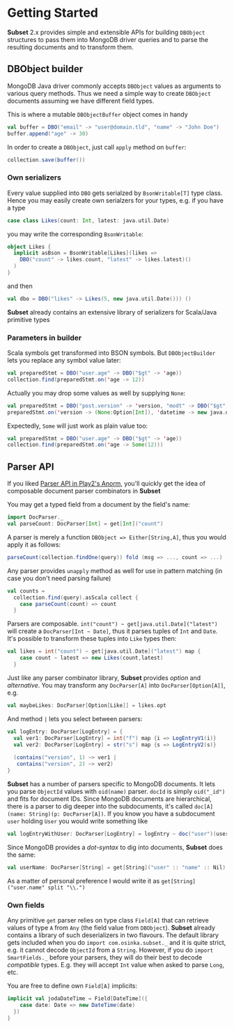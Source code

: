 # Getting Started

**Subset** 2.x provides simple and extensible APIs for building `DBObject` structures to pass
them into MongoDB driver queries and to parse the resulting documents and to transform them.


## DBObject builder

MongoDB Java driver commonly accepts `DBObject` values as arguments to various query methods.
Thus we need a simple way to create `DBObject` documents assuming we have different field types.

This is where a mutable `DBObjectBuffer` object comes in handy

```scala
val buffer = DBO("email" -> "user@domain.tld", "name" -> "John Doe")
buffer.append("age" -> 30)
```

In order to create a `DBObject`, just call `apply` method on `buffer`:

```scala
collection.save(buffer())
```

### Own serializers

Every value supplied into `DBO` gets serialzed by `BsonWritable[T]` type class. Hence
you may easily create own serialzers for your types, e.g. if you have a type

```scala
case class Likes(count: Int, latest: java.util.Date)
```

you may write the corresponding `BsonWritable`:

```scala
object Likes {
  implicit asBson = BsonWritable[Likes](likes =>
    DBO("count" -> likes.count, "latest" -> likes.latest)()
  )
}
```

and then

```scala
val dbo = DBO("likes" -> Likes(5, new java.util.Date())) ()
```

**Subset** already contains an extensive library of serializers for Scala/Java
primitive types

### Parameters in builder

Scala symbols get transformed into BSON symbols. But `DBObjectBuilder` lets you replace
any symbol value later:

```scala
val preparedStmt = DBO("user.age" -> DBO("$gt" -> 'age))
collection.find(preparedStmt.on('age -> 12))
```

Actually you may drop some values as well by supplying `None`:

```scala
val preparedStmt = DBO("post.version" -> 'version, "modt" -> DBO("$gt" -> 'datetime))
preparedStmt.on('version -> (None:Option[Int]), 'datetime -> new java.util.Date)
```

Expectedly, `Some` will just work as plain value too:

```scala
val preparedStmt = DBO("user.age" -> DBO("$gt" -> 'age))
collection.find(preparedStmt.on('age -> Some(12)))
```

## Parser API

If you liked [Parser API in Play2's Anorm](http://www.playframework.com/documentation/2.0/ScalaAnorm),
you'll quickly get the idea of composable document parser combinators in **Subset**

You may get a typed field from a document by the field's name:

```scala
import DocParser._
val parseCount: DocParser[Int] = get[Int]("count")
```

A parser is merely a function `DBObject => Either[String,A]`, thus you would apply it as follows:

```scala
parseCount(collection.findOne(query)) fold (msg => ..., count => ...)
```

Any parser provides `unapply` method as well for use in pattern matching (in case you don't need
parsing failure)

```scala
val counts =
  collection.find(query).asScala collect {
    case parseCount(count) => count
  }
```

Parsers are composable. `int("count") ~ get[java.util.Date]("latest")` will create a `DocParser[Int ~ Date]`,
thus it parses tuples of `Int` and `Date`. It's possible to transform these tuples into `Like` types then:

```scala
val likes = int("count") ~ get[java.util.Date]("latest") map {
    case count ~ latest => new Likes(count,latest)
  }
```

Just like any parser combinator library, **Subset** provides *option* and *alternative*. You may transform any
`DocParser[A]` into `DocParser[Option[A]]`, e.g.

```scala
val maybeLikes: DocParser[Option[Like]] = likes.opt
```

And method `|` lets you select between parsers:

```scala
val logEntry: DocParser[LogEntry] = {
  val ver1: DocParser[LogEntry] = int("f") map {i => LogEntryV1(i)}
  val ver2: DocParser[LogEntry] = str("s") map {s => LogEntryV2(s)}
  
  (contains("version", 1) ~> ver1 |
   contains("version", 2) ~> ver2)
}
```

**Subset** has a number of parsers specific to MongoDB documents. It lets you parse `ObjectId` values with
`oid(name)` parser. `docId` is simply `oid("_id")` and fits for document IDs. Since MongoDB documents are
hierarchical, there is a parser to dig deeper into the subdocuments, it's called
`doc[A](name: String)(p: DocParser[A])`. If you know you have a subdocument `user` holding `User` you would
write something like

```scala
val logEntryWithUser: DocParser[LogEntry] = logEntry ~ doc("user")(userParser)
```

Since MongoDB provides a *dot-syntax* to dig into documents, **Subset** does the same:

```scala
val userName: DocParser[String] = get[String]("user" :: "name" :: Nil)
```

As a matter of personal preference I would write it as `get[String]("user.name" split "\\.")`

### Own fields

Any primitive `get` parser relies on type class `Field[A]` that can retrieve values of type `A`
from `Any` (the field value from `DBObject`). **Subset** already contains a library of such deserializers in two
flavours. The default library gets included when you do `import com.osinka.subset._` and it
is quite strict, e.g. it cannot decode `ObjectId` from a `String`. However, if you do
`import SmartFields._` before your parsers, they will do their best to decode *compatible*
types. E.g. they will accept `Int` value when asked to parse `Long`, etc.

You are free to define own `Field[A]` implicits:

```scala
implicit val jodaDateTime = Field[DateTime]({
    case date: Date => new DateTime(date)
  })
}
```
